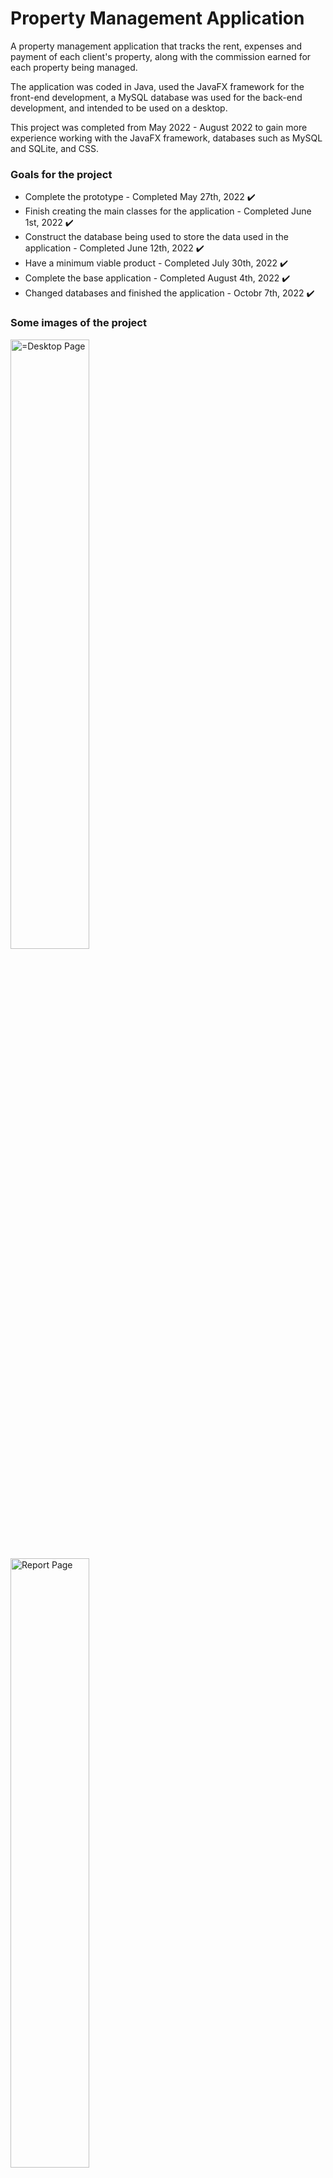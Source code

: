 # Property Management Application

A property management application that tracks the rent, expenses and payment of each client's property, along with the commission earned for each property being managed.

The application was coded in Java, used the JavaFX framework for the front-end development, a MySQL database was used for the back-end development, and intended to be used on a desktop.

This project was completed from May 2022 - August 2022 to gain more experience working with the JavaFX framework, databases such as MySQL and SQLite, and CSS.

### Goals for the project

- Complete the prototype - Completed May 27th, 2022 ✔️
- Finish creating the main classes for the application - Completed June 1st, 2022 ✔️
- Construct the database being used to store the data used in the application - Completed June 12th, 2022 ✔️
- Have a minimum viable product - Completed July 30th, 2022 ✔️
- Complete the base application - Completed August 4th, 2022 ✔️
- Changed databases and finished the application - Octobr 7th, 2022 ✔️

### Some images of the project

<img width="50%" alt="=Desktop Page" src="https://user-images.githubusercontent.com/92893114/194615929-1aa55dba-613e-4e63-872f-7c21b2c113bb.png">

<img width="50%" alt="Report Page" src="https://user-images.githubusercontent.com/92893114/194616493-7b5548ea-be99-4510-beb4-c31fc1ab7558.png">

<img width="50%" alt="Add Dialog" src="https://user-images.githubusercontent.com/92893114/194616511-c677058e-e352-4445-8698-5ae04a38ef8c.png">

## Short demonstration of the project

https://user-images.githubusercontent.com/92893114/194616920-df10af2d-c7c4-4625-8cf7-dea4fcf01b7d.mov

### Future plans

The repository will continue to be updated, as the application will be updated periodically.
